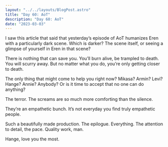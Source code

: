 ```yaml
---
layout: "../../layouts/BlogPost.astro"
title: "Day 60: AoT"
description: "Day 60: AoT"
date: "2023-03-03"
---
```


I saw this article that said that yesterday’s episode of AoT humanizes Eren with a particularly dark scene. Which is darker? The scene itself, or seeing a glimpse of yourself in Eren in that scene?


There is nothing that can save you. You’ll burn alive, be trampled to death. You will scurry away. But no matter what you do, you’re only getting closer to death.


The only thing that might come to help you right now? Mikasa? Armin? Levi? Hange? Annie? Anybody? Or is it time to accept that no one can do anything?


The terror. The screams are so much more comforting than the silence.


They’re an empathetic bunch. It’s not everyday you find truly empathetic people.


Such a beautifully made production. The epilogue. Everything. The attention to detail, the pace. Quality work, man. 





Hange, love you the most.
